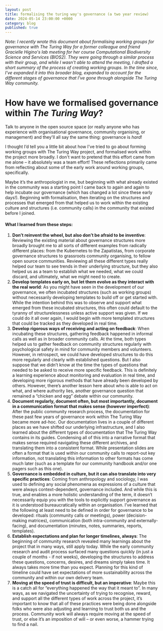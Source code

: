 ```yaml
---
layout: post
title: formalising the turing way's governance (a two year review)
date: 2024-05-14 23:00:00 +0000
category: blog
published: true
---
```

_Note: I recently wrote this document about formalising working groups for governance with The Turing Way for a former colleague and friend Gracielle Higino's lab meeting for her course Computational Biodiversity Science and Services (BIOS2). They were going through a similar process with their group, and while I wasn't able to attend the meeting, I drafted a short summary of the process of creating working groups. In the time since, I've expanded it into this broader blog, expanded to account for the different stages of governance that I've gone through alongside The Turing Way community._ 

# How have we formalised governance within _The Turing Way_?

Talk to anyone in the open source space (or really anyone who has experience with organisational governance, community organising, or  management) and they'll all say the same thing: governance is *hard*! 

I thought I’d tell you a little bit about how I've tried to go about forming working groups with The Turing Way project, and formalised work within the project more broadly. I don't want to pretend that this effort came from me alone  – it absolutely was a team effort! These reflections primarily came from reflecting about some of the early work around working groups, specifically.

Maybe it’s the anthropologist in me, but beginning with what already existed in the community was a starting point I came back to again and again to help incubate our governance (which has changed a lot since these early days!). Beginning with formalisation, then iterating on the structures and processes that emerged from that helped us to work within the existing culture and structures (i.e. community calls) in the community that existed before I joined.

#### What I learned from these steps:

1. **Don’t reinvent the wheel, but also don’t be afraid to be inventive**: Reviewing the existing material about governance structures more broadly brought me to all sorts of different examples from radically different places: from the Kubernetes to the Zapatistas, from corporate governance structures to grassroots community organising, to fellow open source communities. Reviewing all these different types really helped our team to see trends in their underlying structure, but they also helped us as a team to establish what we needed, what we could discard, and ultimately, what we might need to create.
3. **Develop templates early on, but let them evolve as they interact with the real world**: As you might have seen in the development of our governance, we often incubated structures (such as working groups) without necessarily developing templates to build off or get started with. While the intention behind this was to observe and support what emerged from these incubated structures, this often could default to the tyranny of structurelessness unless active support was given. If we could do it all over again, I would begin with more templated structures that could be tracked as they developed in real time.
4. **Develop rigorous ways of receiving and acting on feedback**: When incubating these structures, gathering feedback happened in informal calls as well as in broader community calls. At the time, both types helped us to gather feedback on community structures regularly with psychological safety in mind for community members and volunteers. However, in retrospect, we could have developed structures to do this more regularly and clearly with established questions. But I also suppose that we didn’t know at the time the types of questions that needed to be asked to receive more specific feedback. This is definitely a learning experience about monitoring and evaluation in real time, and developing more rigorous methods that have already been developed by others. However, there’s another lesson here about who is able to act on what, and where authority lies, another governance question that remained a “chicken and egg” debate within our community.
5. **Document regularly, document often, but most importantly, document in a communication format that makes sense (however imperfect)**: After the public community research process, the documentation for these past few years of governance work within The Turing Way became more ad-hoc. Our documentation lives in a couple of different places as we have shifted our underlying infrastructure, and I also learned about the different types of documentation that The Turing Way contains in its guides. Condensing all of this into a narrative format that makes sense required navigating these different archives, and translating them into a consistent format. While presentation slides are often a format that is used within our community calls to report-out key information, not translating this information to other formats has come much later (such as a template for our community handbook and/or one pagers such as this one). 
6. **Governance is embedded in culture, but it can also translate into very specific practices**: Coming from anthropology and sociology, I was used to defining any social phenomena as expressions of a culture that were always context-dependent, governance included. And while this is true, and enables a more holistic understanding of the term, it doesn’t necessarily equip you with the tools to explicitly support governance as it is understood bureaucratically within an organisation. I’ve learned that the following at least need to be defined in order for governance to be developed: rituals (community calls or meetings), power (decision-making matrices), communication (both intra-community and externally-facing), and documentation (minutes, notes, summaries, reports, templates).
7. **Establish expectations and plan for longer timelines, always**: The beginning of community research revealed many learnings about the project that in many ways, still apply today. While the early community research and audit process surfaced many questions quickly (in just a couple of months - if not weeks), developing the structures to address these questions, concerns, desires, and dreams simply takes time. It always takes more time than you expect. Planning for this kind of timeline could have set expectations of more sustainability across the community and within our own delivery team.  
8. **Moving at the speed of trust is difficult, but an imperative**: Maybe this is a catch all for “everything happened the way that it meant to”. In many ways, as we navigated the uncertainty of trying to recognise, reward, and support all the different types of work across the project, it’s important to know that all of these practices were being done alongside folks who were also adjusting and learning to trust both us and the process. Community work will always require moving at the speed of trust, or else it’s an imposition of will – or even worse, a hammer trying to find a nail.